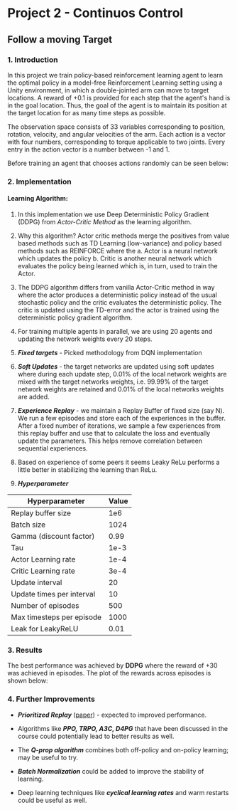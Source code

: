 # Project 2 - Continuos Control
## Follow a moving Target

### 1. Introduction

In this project we train policy-based reinforcement learning agent to learn the optimal policy in a model-free Reinforcement Learning setting using a Unity environment, in which a double-jointed arm can move to target locations. 
A reward of +0.1 is provided for each step that the agent's hand is in the goal location. 
Thus, the goal of the agent is to maintain its position at the target location for as many time steps as possible.

The observation space consists of 33 variables corresponding to position, rotation, velocity, and angular velocities of the arm. 
Each action is a vector with four numbers, corresponding to torque applicable to two joints. Every entry in the action vector is a number between -1 and 1. 

Before training an agent that chooses actions randomly can be seen below:

[image1]: https://user-images.githubusercontent.com/10624937/43851024-320ba930-9aff-11e8-8493-ee547c6af349.gif "Trained Agent"

### 2. Implementation

#### Learning Algorithm:
1. In this implementation we use Deep Deterministic Policy Gradient (DDPG) from  *Actor-Critic Method* as the learning algorithm.
2. Why this algorithm? Actor critic methods merge the positives from value based methods such as TD Learning (low-variance) and policy based methods such as REINFORCE where the 
  a. Actor is a neural network which updates the policy 
  b. Critic is another neural network which evaluates the policy being learned which is, in turn, used to train the Actor.

3. The DDPG algorithm differs from vanilla Actor-Critic method in way where the actor produces a deterministic policy instead of the usual stochastic policy and 
the critic evaluates the deterministic policy. The critic is updated using the TD-error and the actor is trained using the deterministic policy gradient algorithm.
4. For training multiple agents in parallel, we are using 20 agents and updating the network weights every 20 steps.
5. ***Fixed targets*** - Picked methodology from DQN implementation
6. ***Soft Updates*** - the target networks are updated using soft updates where during each update step, 0.01% of the local network weights are mixed with the target networks weights, i.e. 99.99% of the target network weights are retained and 0.01% of the local networks weights are added.
7. ***Experience Replay*** - we maintain a Replay Buffer of fixed size (say N). We run a few episodes and store each of the experiences in the buffer. After a fixed number of iterations, we sample a few experiences from this replay buffer and use that to calculate the loss and eventually update the parameters. This helps remove correlation between sequential experiences.
8. Based on experience of some peers it seems Leaky ReLu performs a little better in stabilizing the learning than ReLu.
9. ***Hyperparameter***

| Hyperparameter                  | Value |
| --------------------------------| ----- |
| Replay buffer size              | 1e6   |
| Batch size                      | 1024  |
| Gamma (discount factor)         | 0.99  |
| Tau                             | 1e-3  |
| Actor Learning rate             | 1e-4  |
| Critic Learning rate            | 3e-4  |
| Update interval                 | 20    |
| Update times per interval       | 10    |
| Number of episodes              | 500   |
| Max timesteps per episode       | 1000  |
| Leak for LeakyReLU              | 0.01  |


### 3. Results

The best performance was achieved by **DDPG** where the reward of +30 was achieved in  episodes. 
The plot of the rewards across episodes is shown below:

### 4. Further Improvements

- ***Prioritized Replay*** ([paper](https://arxiv.org/abs/1511.05952)) - expected to improved performance.

- Algorithms like ***PPO, TRPO, A3C, D4PG*** that have been discussed in the course could potentially lead to better results as well.

- The ***Q-prop algorithm*** combines both off-policy and on-policy learning; may be useful to try.

- ***Batch Normalization*** could be added to improve the stability of learning.

- Deep learning techniques like ***cyclical learning rates*** and warm restarts could be useful as well.
